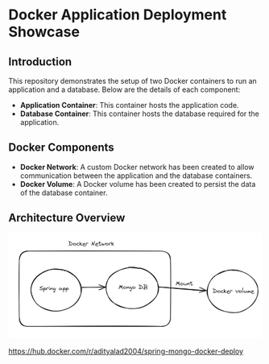 # Docker Application Deployment Showcase

## Introduction

This repository demonstrates the setup of two Docker containers to run an application and a database. Below are the details of each component:

- **Application Container**: This container hosts the application code.
- **Database Container**: This container hosts the database required for the application.

## Docker Components

- **Docker Network**: A custom Docker network has been created to allow communication between the application and the database containers.
- **Docker Volume**: A Docker volume has been created to persist the data of the database container.

## Architecture Overview

![Architecture Diagram](architecture.png)

https://hub.docker.com/r/adityalad2004/spring-mongo-docker-deploy
